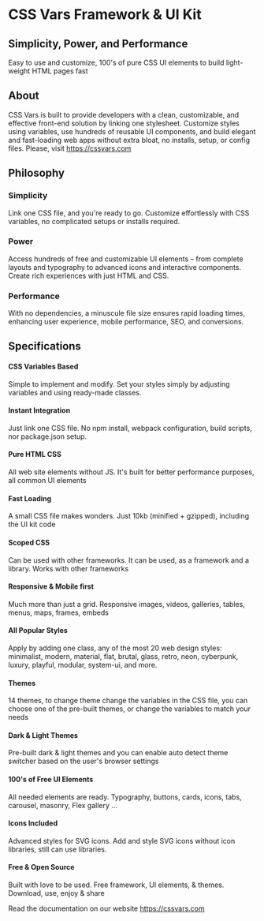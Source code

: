 # CSS Vars Framework & UI Kit
## Simplicity, Power, and Performance
 Easy to use and customize, 100's of pure CSS UI elements to build light-weight HTML pages fast



## About
CSS Vars is built to provide developers with a clean, customizable, and effective front-end solution by linking one stylesheet. Customize styles using variables, use hundreds of reusable UI components, and build elegant and fast-loading web apps without extra bloat, no installs, setup, or config files.
Please, visit https://cssvars.com


## Philosophy
### Simplicity
Link one CSS file, and you're ready to go. Customize effortlessly with CSS variables, no complicated setups or installs required.

### Power
Access hundreds of free and customizable UI elements – from complete layouts and typography to advanced icons and interactive components. Create rich experiences with just HTML and CSS.

### Performance
With no dependencies, a minuscule file size ensures rapid loading times, enhancing user experience, mobile performance, SEO, and conversions.


## Specifications
#### CSS Variables Based
Simple to implement and modify. Set your styles simply by adjusting variables and using ready-made classes.

#### Instant Integration
Just link one CSS file. No npm install, webpack configuration, build scripts, nor package.json setup.

#### Pure HTML CSS
All web site elements without JS. It's built for better performance purposes, all common UI elements

#### Fast Loading
A small CSS file makes wonders. Just 10kb (minified + gzipped), including the UI kit code

#### Scoped CSS
Can be used with other frameworks. It can be used, as a framework and a library. Works with other frameworks

#### Responsive & Mobile first
Much more than just a grid. Responsive images, videos, galleries, tables, menus, maps, frames, embeds

#### All Popular Styles
Apply by adding one class, any of the most 20 web design styles: minimalist, modern, material, flat, brutal, glass, retro, neon, cyberpunk, luxury, playful, modular, system-ui, and more.
#### Themes
14 themes, to change theme change the variables in the CSS file, you can choose one of the pre-built themes, or change the variables to match your needs

#### Dark & Light Themes
Pre-built dark & light themes and you can enable auto detect theme switcher based on the user's browser settings

#### 100's of Free UI Elements
All needed elements are ready. Typography, buttons, cards, icons, tabs, carousel, masonry, Flex gallery ...

#### Icons Included
Advanced styles for SVG icons. Add and style SVG icons without icon libraries, still can use libraries.

#### Free & Open Source
Built with love to be used. Free framework, UI elements, & themes. Download, use, enjoy & share


Read the documentation on our website https://cssvars.com